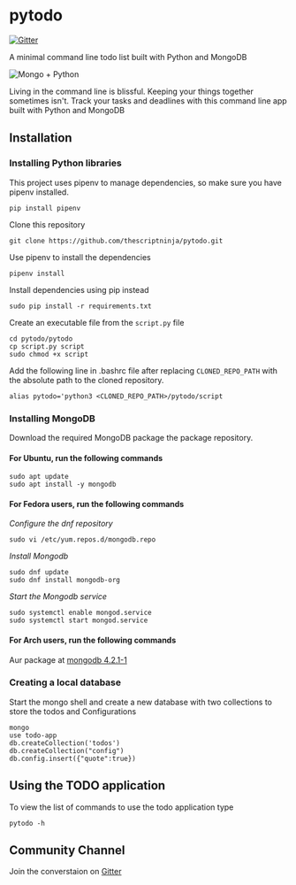 # pytodo
[![Gitter](https://badges.gitter.im/pytodo/community.svg)](https://gitter.im/pytodo/community?utm_source=badge&utm_medium=badge&utm_campaign=pr-badge)

A minimal command line todo list built with Python and MongoDB

![Mongo + Python](/img/mongo_python_love.png)

Living in the command line is blissful. Keeping your things together sometimes isn't. Track your tasks and deadlines with this command line app built with Python and MongoDB

## Installation

### Installing Python libraries
This project uses pipenv to manage dependencies, so make sure you have pipenv installed.
```
pip install pipenv
```

Clone this repository
```
git clone https://github.com/thescriptninja/pytodo.git
```
Use pipenv to install the dependencies
```
pipenv install
```
Install dependencies using pip instead
```
sudo pip install -r requirements.txt
```
Create an executable file from the ```script.py``` file

```
cd pytodo/pytodo
cp script.py script
sudo chmod +x script
```
Add the following line in .bashrc file after replacing ```CLONED_REPO_PATH``` with the absolute path to the cloned repository.
```
alias pytodo='python3 <CLONED_REPO_PATH>/pytodo/script
```

### Installing MongoDB
Download the required MongoDB package the package repository.
#### For Ubuntu, run the following commands
```
sudo apt update
sudo apt install -y mongodb
```

#### For Fedora users, run the following commands
*Configure the dnf repository*
```
sudo vi /etc/yum.repos.d/mongodb.repo
```
*Install Mongodb*
```
sudo dnf update
sudo dnf install mongodb-org 
```
*Start the Mongodb service*
```
sudo systemctl enable mongod.service
sudo systemctl start mongod.service
```

#### For Arch users, run the following commands
Aur package at [mongodb 4.2.1-1](https://aur.archlinux.org/packages/mongodb/)

### Creating a local database
Start the mongo shell and create a new database with two collections to store the todos and Configurations
```
mongo
use todo-app
db.createCollection('todos')
db.createCollection("config")
db.config.insert({"quote":true})
```

## Using the TODO application
To view the list of commands to use the todo application type
```
pytodo -h
```

## Community Channel
Join the converstaion on [Gitter](https://gitter.im/pytodo/community?utm_source=share-link&utm_medium=link&utm_campaign=share-link)
